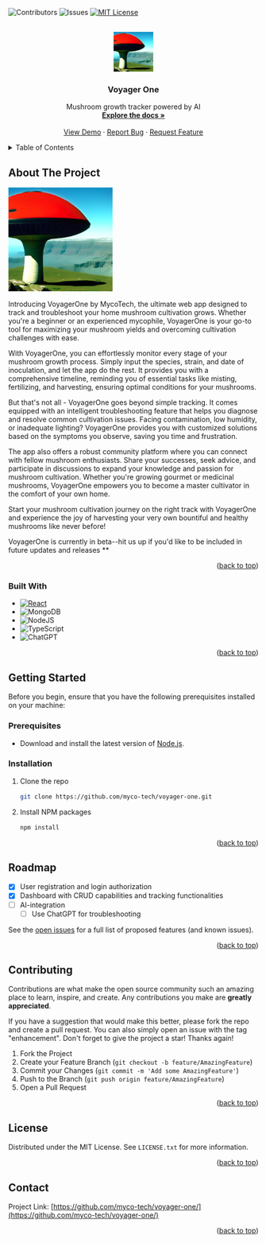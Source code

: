 <!-- Improved compatibility of back to top link: See: https://github.com/othneildrew/Best-README-Template/pull/73 -->
<a name="readme-top"></a>
<!--
*** Thanks for checking out the Best-README-Template. If you have a suggestion
*** that would make this better, please fork the repo and create a pull request
*** or simply open an issue with the tag "enhancement".
*** Don't forget to give the project a star!
*** Thanks again! Now go create something AMAZING! :D
-->



<!-- PROJECT SHIELDS -->
<!--
*** I'm using markdown "reference style" links for readability.
*** Reference links are enclosed in brackets [ ] instead of parentheses ( ).
*** See the bottom of this document for the declaration of the reference variables
*** for contributors-url, forks-url, etc. This is an optional, concise syntax you may use.
*** https://www.markdownguide.org/basic-syntax/#reference-style-links
-->
![Contributors][contributors-shield]
![Issues][issues-shield]
[![MIT License][license-shield]][license-url]



<!-- PROJECT LOGO -->
<br />
<div align="center">
  <a href="https://github.com/myco-tech/voyager-one">
    <img src="./client/assets/Screenshot_2023-05-25.png" alt="Logo" width="80" height="80">
  </a>

<h3 align="center">Voyager One</h3>

  <p align="center">
    Mushroom growth tracker powered by AI
    <br />
    <a href="https://github.com/myco-tech/voyager-one"><strong>Explore the docs »</strong></a>
    <br />
    <br />
    <a href="https://github.com/myco-tech/voyager-one">View Demo</a>
    ·
    <a href="https://github.com/myco-tech/voyager-one">Report Bug</a>
    ·
    <a href="https://github.com/myco-tech/voyager-one">Request Feature</a>
  </p>
</div>



<!-- TABLE OF CONTENTS -->
<details>
  <summary>Table of Contents</summary>
  <ol>
    <li>
      <a href="#about-the-project">About The Project</a>
      <ul>
        <li><a href="#built-with">Built With</a></li>
      </ul>
    </li>
    <li>
      <a href="#getting-started">Getting Started</a>
      <ul>
        <li><a href="#prerequisites">Prerequisites</a></li>
        <li><a href="#installation">Installation</a></li>
      </ul>
    </li>
    <li><a href="#usage">Usage</a></li>
    <li><a href="#roadmap">Roadmap</a></li>
    <li><a href="#contributing">Contributing</a></li>
    <li><a href="#license">License</a></li>
    <li><a href="#contact">Contact</a></li>
    <li><a href="#acknowledgments">Acknowledgments</a></li>
  </ol>
</details>



<!-- ABOUT THE PROJECT -->
## About The Project

[![Product Name Screen Shot][product-screenshot]](https://example.com)

Introducing VoyagerOne by MycoTech, the ultimate web app designed to track and troubleshoot your home mushroom cultivation grows. Whether you're a beginner or an experienced mycophile, VoyagerOne is your go-to tool for maximizing your mushroom yields and overcoming cultivation challenges with ease.

With VoyagerOne, you can effortlessly monitor every stage of your mushroom growth process. Simply input the species, strain, and date of inoculation, and let the app do the rest. It provides you with a comprehensive timeline, reminding you of essential tasks like misting, fertilizing, and harvesting, ensuring optimal conditions for your mushrooms.

But that's not all - VoyagerOne goes beyond simple tracking. It comes equipped with an intelligent troubleshooting feature that helps you diagnose and resolve common cultivation issues. Facing contamination, low humidity, or inadequate lighting? VoyagerOne provides you with customized solutions based on the symptoms you observe, saving you time and frustration.

The app also offers a robust community platform where you can connect with fellow mushroom enthusiasts. Share your successes, seek advice, and participate in discussions to expand your knowledge and passion for mushroom cultivation. Whether you're growing gourmet or medicinal mushrooms, VoyagerOne empowers you to become a master cultivator in the comfort of your own home.

Start your mushroom cultivation journey on the right track with VoyagerOne and experience the joy of harvesting your very own bountiful and healthy mushrooms like never before!

VoyagerOne is currently in beta--hit us up if you'd like to be included in future updates and releases **

<p align="right">(<a href="#readme-top">back to top</a>)</p>



### Built With

* [![React][React.js]][React-url]
* ![MongoDB](https://img.shields.io/badge/MongoDB-%234ea94b.svg?style=for-the-badge&logo=mongodb&logoColor=white)
* ![NodeJS](https://img.shields.io/badge/node.js-6DA55F?style=for-the-badge&logo=node.js&logoColor=white)
* ![TypeScript](https://img.shields.io/badge/typescript-%23007ACC.svg?style=for-the-badge&logo=typescript&logoColor=white)
* ![ChatGPT](https://img.shields.io/badge/chatGPT-74aa9c?style=for-the-badge&logo=openai&logoColor=white)


<p align="right">(<a href="#readme-top">back to top</a>)</p>



<!-- GETTING STARTED -->
## Getting Started

Before you begin, ensure that you have the following prerequisites installed on your machine:
### Prerequisites

* Download and install the latest version of [Node.js](https://nodejs.org/en/download).

### Installation

1. Clone the repo
   ```sh
   git clone https://github.com/myco-tech/voyager-one.git
   ```
2. Install NPM packages
   ```sh
   npm install
   ```

<p align="right">(<a href="#readme-top">back to top</a>)</p>



<!-- USAGE EXAMPLES -->
<!-- ## Usage

Use this space to show useful examples of how a project can be used. Additional screenshots, code examples and demos work well in this space. You may also link to more resources.

_For more examples, please refer to the [Documentation](https://example.com)_

<p align="right">(<a href="#readme-top">back to top</a>)</p> -->



<!-- ROADMAP -->
## Roadmap

- [x] User registration and login authorization
- [x] Dashboard with CRUD capabilities and tracking functionalities
- [ ] AI-integration
    - [ ] Use ChatGPT for troubleshooting

See the [open issues](https://github.com/myco-tech/voyager-one/issues) for a full list of proposed features (and known issues).

<p align="right">(<a href="#readme-top">back to top</a>)</p>



<!-- CONTRIBUTING -->
## Contributing

Contributions are what make the open source community such an amazing place to learn, inspire, and create. Any contributions you make are **greatly appreciated**.

If you have a suggestion that would make this better, please fork the repo and create a pull request. You can also simply open an issue with the tag "enhancement".
Don't forget to give the project a star! Thanks again!

1. Fork the Project
2. Create your Feature Branch (`git checkout -b feature/AmazingFeature`)
3. Commit your Changes (`git commit -m 'Add some AmazingFeature'`)
4. Push to the Branch (`git push origin feature/AmazingFeature`)
5. Open a Pull Request

<p align="right">(<a href="#readme-top">back to top</a>)</p>



<!-- LICENSE -->
## License

Distributed under the MIT License. See `LICENSE.txt` for more information.

<p align="right">(<a href="#readme-top">back to top</a>)</p>



<!-- CONTACT -->
## Contact

Project Link: [https://github.com/myco-tech/voyager-one/](https://github.com/myco-tech/voyager-one/)

<p align="right">(<a href="#readme-top">back to top</a>)</p>



<!-- ACKNOWLEDGMENTS
## Acknowledgments

* []()
* []()
* []()

<p align="right">(<a href="#readme-top">back to top</a>)</p> -->



<!-- MARKDOWN LINKS & IMAGES -->
<!-- https://www.markdownguide.org/basic-syntax/#reference-style-links -->
[contributors-shield]: https://img.shields.io/github/contributors/myco-tech/voyager-one.svg?style=for-the-badge
[contributors-url]: https://github.com/myco-tech/voyager-one/graphs/contributors
[forks-shield]: https://img.shields.io/github/forks/myco-tech/voyager-one.svg?style=for-the-badge
[forks-url]: https://github.com/myco-tech/voyager-one/network/members
[stars-shield]: https://img.shields.io/github/stars/github_username/repo_name.svg?style=for-the-badge
[stars-url]: https://github.com/github_username/repo_name/stargazers
[issues-shield]: https://img.shields.io/github/issues/myco-tech/voyager-one.svg?style=for-the-badge
[issues-url]: https://github.com/myco-tech/voyager-one/issues
[license-shield]: https://img.shields.io/github/license/myco-tech/voyager-one.svg?style=for-the-badge
[license-url]: https://github.com/myco-tech/voyager-one/blob/master/LICENSE.txt
[linkedin-shield]: https://img.shields.io/badge/-LinkedIn-black.svg?style=for-the-badge&logo=linkedin&colorB=555
[linkedin-url]: https://linkedin.com/in/linkedin_username
[product-screenshot]: client/assets/Screenshot_2023-05-25.png
[React.js]: https://img.shields.io/badge/React-20232A?style=for-the-badge&logo=react&logoColor=61DAFB
[React-url]: https://reactjs.org/